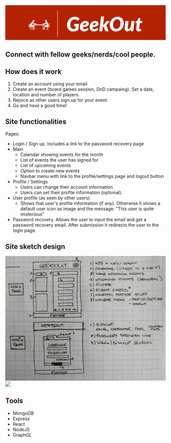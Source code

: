 <img src="https://github.com/Dan-DH/npProject/blob/master/client/src/static/images/gitBanner.png?raw=true"/>

## Connect with fellow geeks/nerds/cool people.

## How does it work
1. Create an account using your email
2. Create an event (board games session, DnD campaing). Set a date, location and number of players.
3. Rejoice as other users sign up for your event.
4. Go and have a good time!

## Site functionalities
Pages:
- Login / Sign up. Includes a link to the password recovery page
- Main
  - Calendar showing events for the month
  - List of events the user has signed for
  - List of upcoming events
  - Option to create new events
  - Navbar menu with link to the profile/settings page and logout button
- Profile / Settings
  - Users can change their account information
  - Users can set their profile information (optional).
- User profile (as seen by other users)
  - Shows that user's profile information (if any). Otherwise it shows a default user icon as image and the message: "This user is quite misterious"
- Password recovery. Allows the user to input the email and get a password recovery email. After submission it redirects the user to the login page.

## Site sketch design
<img src="https://github.com/Dan-DH/npProject/blob/master/client/src/static/images/sketch3.jpg?raw=true" width="600"/>
<img src="https://github.com/Dan-DH/npProject/blob/master/client/src/static/images/sketch2.jpg?raw=true" width="600"/>

## Tools
- MongoDB
- Express
- React
- NodeJS
- GraphQL
